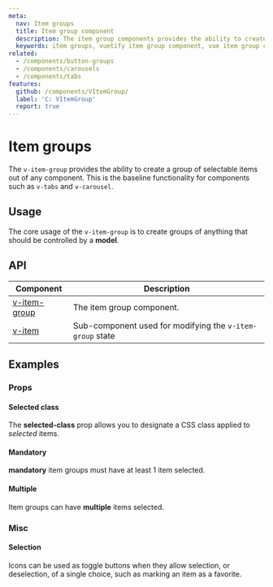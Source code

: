 ```yaml
---
meta:
  nav: Item groups
  title: Item group component
  description: The item group components provides the ability to create a group of selectable items out of any component.
  keywords: item groups, vuetify item group component, vue item group component
related:
  - /components/button-groups
  - /components/carousels
  - /components/tabs
features:
  github: /components/VItemGroup/
  label: 'C: VItemGroup'
  report: true
---
```


# Item groups

The `v-item-group` provides the ability to create a group of selectable items out of any component. This is the baseline functionality for components such as `v-tabs` and `v-carousel`.

<PageFeatures />

## Usage

The core usage of the `v-item-group` is to create groups of anything that should be controlled by a **model**.

<!-- <ExamplesExample file="v-item-group/usage" /> -->

<PromotedEntry />

## API

| Component | Description |
| - | - |
| [v-item-group](/api/v-item-group/) | The item group component. |
| [v-item](/api/v-item/) | Sub-component used for modifying the `v-item-group` state |

<ApiInline hide-links />

## Examples

### Props

#### Selected class

The **selected-class** prop allows you to designate a CSS class applied to _selected_ items.

<ExamplesExample file="v-item-group/prop-selected-class" />

#### Mandatory

**mandatory** item groups must have at least 1 item selected.

<ExamplesExample file="v-item-group/prop-mandatory" />

#### Multiple

Item groups can have **multiple** items selected.

<ExamplesExample file="v-item-group/prop-multiple" />

### Misc

#### Selection

Icons can be used as toggle buttons when they allow selection, or deselection, of a single choice, such as marking an item as a favorite.

<ExamplesExample file="v-item-group/misc-selection" />
